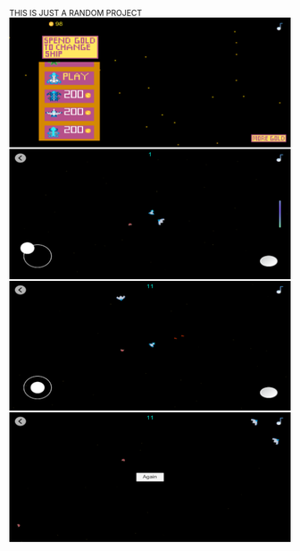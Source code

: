 THIS IS JUST A RANDOM PROJECT
![menu](https://github.com/phuvinhnguyen/SpaceGone/blob/main/demo/Screenshot_20220608-172703.png)
![gameplay](https://github.com/phuvinhnguyen/SpaceGone/blob/main/demo/Screenshot_20220608-172720.png)
![gameplay](https://github.com/phuvinhnguyen/SpaceGone/blob/main/demo/Screenshot_20220608-172726.png)
![lose](https://github.com/phuvinhnguyen/SpaceGone/blob/main/demo/Screenshot_20220608-172734.png)
